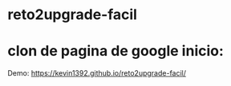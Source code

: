 # reto2upgrade-facil
# clon de pagina de google inicio:
Demo:
https://kevin1392.github.io/reto2upgrade-facil/
